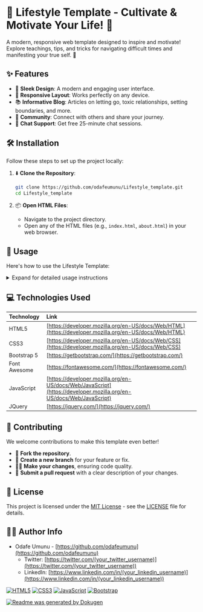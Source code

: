 # 🌟 Lifestyle Template - Cultivate & Motivate Your Life! 🚀

A modern, responsive web template designed to inspire and motivate! Explore teachings, tips, and tricks for navigating difficult times and manifesting your true self. 💖

## ✨ Features

*   🎨 **Sleek Design**: A modern and engaging user interface.
*   📱 **Responsive Layout**: Works perfectly on any device.
*   📚 **Informative Blog**: Articles on letting go, toxic relationships, setting boundaries, and more.
*   🤝 **Community**: Connect with others and share your journey.
*   💬 **Chat Support**: Get free 25-minute chat sessions.

## 🛠️ Installation

Follow these steps to set up the project locally:

1.  ⬇️ **Clone the Repository**:

    ```bash
    git clone https://github.com/odafeumunu/Lifestyle_template.git
    cd Lifestyle_template
    ```

2.  📦 **Open HTML Files**:

    *   Navigate to the project directory.
    *   Open any of the HTML files (e.g., `index.html`, `about.html`) in your web browser.

## 🚀 Usage

Here's how to use the Lifestyle Template:

<details>
<summary>Expand for detailed usage instructions</summary>

1.  **Homepage**:
    *   Explore the carousel to discover different motivational themes.
    *   Click on the "GET STARTED" button to navigate to key sections.

    ![Homepage Screenshot](images/wo.jpg)

2.  **About Us**:
    *   Learn more about our mission and team.
    *   Read collection highlights and get inspired.

    ![About Us Screenshot](images/we.jpg)

3.  **Blog**:
    *   Browse articles on various lifestyle topics.
    *   Click "Read more" to dive into insightful content.

    ![Blog Screenshot](images/one.jpg)

4.  **Services**:
     * Discover the services provided to better your lifestyle.

    ![Services Screenshot](images/speed.jpg)

</details>

## 💻 Technologies Used

| Technology                                   | Link                                                     |
| :------------------------------------------- | :------------------------------------------------------- |
| HTML5                                        | [https://developer.mozilla.org/en-US/docs/Web/HTML](https://developer.mozilla.org/en-US/docs/Web/HTML) |
| CSS3                                         | [https://developer.mozilla.org/en-US/docs/Web/CSS](https://developer.mozilla.org/en-US/docs/Web/CSS)   |
| Bootstrap 5                                  | [https://getbootstrap.com/](https://getbootstrap.com/)     |
| Font Awesome                                 | [https://fontawesome.com/](https://fontawesome.com/)     |
| JavaScript                                   | [https://developer.mozilla.org/en-US/docs/Web/JavaScript](https://developer.mozilla.org/en-US/docs/Web/JavaScript) |
| JQuery | [https://jquery.com/](https://jquery.com/) |

## 🤝 Contributing

We welcome contributions to make this template even better!

*   🌟 **Fork the repository**.
*   🌱 **Create a new branch** for your feature or fix.
*   👩‍💻 **Make your changes**, ensuring code quality.
*   🎁 **Submit a pull request** with a clear description of your changes.

## 📜 License

This project is licensed under the [MIT License](LICENSE) - see the [LICENSE](LICENSE) file for details.

## 👨‍💻 Author Info

*   Odafe Umunu - [https://github.com/odafeumunu](https://github.com/odafeumunu)
    *   Twitter: [https://twitter.com/(your_twitter_username)](https://twitter.com/(your_twitter_username))
    *   LinkedIn: [https://www.linkedin.com/in/(your_linkedin_username)](https://www.linkedin.com/in/(your_linkedin_username))

[![HTML5](https://img.shields.io/badge/html5-%23E34F26.svg?style=for-the-badge&logo=html5&logoColor=white)](https://github.com/odafeumunu/Lifestyle_template)
[![CSS3](https://img.shields.io/badge/css3-%231572B6.svg?style=for-the-badge&logo=css3&logoColor=white)](https://github.com/odafeumunu/Lifestyle_template)
[![JavaScript](https://img.shields.io/badge/javascript-%23323330.svg?style=for-the-badge&logo=javascript&logoColor=%23F7DF1E)](https://github.com/odafeumunu/Lifestyle_template)
[![Bootstrap](https://img.shields.io/badge/bootstrap-%23563D7C.svg?style=for-the-badge&logo=bootstrap&logoColor=white)](https://github.com/odafeumunu/Lifestyle_template)

[![Readme was generated by Dokugen](https://img.shields.io/badge/Readme%20was%20generated%20by-Dokugen-brightgreen)](https://www.npmjs.com/package/dokugen)
